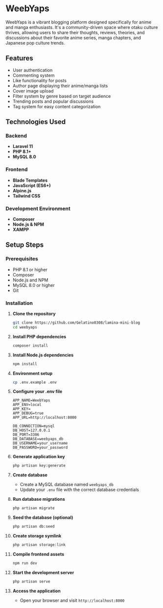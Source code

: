 # WeebYaps

WeebYaps is a vibrant blogging platform designed specifically for anime and manga enthusiasts. It's a community-driven space where otaku culture thrives, allowing users to share their thoughts, reviews, theories, and discussions about their favorite anime series, manga chapters, and Japanese pop culture trends.

## Features
- User authentication
- Commenting system
- Like functionality for posts
- Author page displaying their anime/manga lists
- Cover image upload 
- Filter system by genre based on target audience
- Trending posts and popular discussions
- Tag system for easy content categorization

## Technologies Used

### Backend
- **Laravel 11** 
- **PHP 8.1+** 
- **MySQL 8.0** 

### Frontend
- **Blade Templates** 
- **JavaScript (ES6+)** 
- **Alpine.js** 
- **Tailwind CSS** 

### Development Environment
- **Composer** 
- **Node.js & NPM** 
- **XAMPP** 

## Setup Steps

### Prerequisites
- PHP 8.1 or higher
- Composer
- Node.js and NPM
- MySQL 8.0 or higher
- Git

### Installation

1. **Clone the repository**
   ```bash
   git clone https://github.com/Gelatino0308/lamina-mini-blog
   cd weebyaps
   ```

2. **Install PHP dependencies**
   ```bash
   composer install
   ```

3. **Install Node.js dependencies**
   ```bash
   npm install
   ```

4. **Environment setup**
   ```bash
   cp .env.example .env
   ```
   
5. **Configure your .env file**
   ```env
   APP_NAME=WeebYaps
   APP_ENV=local
   APP_KEY=
   APP_DEBUG=true
   APP_URL=http://localhost:8000

   DB_CONNECTION=mysql
   DB_HOST=127.0.0.1
   DB_PORT=3306
   DB_DATABASE=weebyaps_db
   DB_USERNAME=your_username
   DB_PASSWORD=your_password
   ```

6. **Generate application key**
   ```bash
   php artisan key:generate
   ```

7. **Create database**
   - Create a MySQL database named `weebyaps_db`
   - Update your `.env` file with the correct database credentials

8. **Run database migrations**
   ```bash
   php artisan migrate
   ```

9. **Seed the database (optional)**
   ```bash
   php artisan db:seed
   ```

10. **Create storage symlink**
    ```bash
    php artisan storage:link
    ```

11. **Compile frontend assets**
    ```bash
    npm run dev
    ```

12. **Start the development server**
    ```bash
    php artisan serve
    ```

13. **Access the application**
    - Open your browser and visit `http://localhost:8000`
